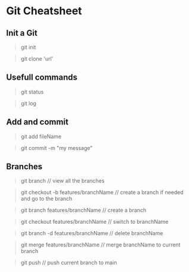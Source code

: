 # Git Cheatsheet

## Init a Git

> git init

> git clone 'url'

## Usefull commands

> git status

> git log

## Add and commit

> git add fileName

> git commit -m "my message"

## Branches

> git branch // view all the branches

> git checkout -b features/branchName // create a branch if needed and go to the branch

> git branch features/branchName // create a branch

> git checkout features/branchName // switch to branchName

> git branch -d features/branchName // delete branchName

> git merge features/branchName // merge branchName to current branch

> git push // push current branch to main
